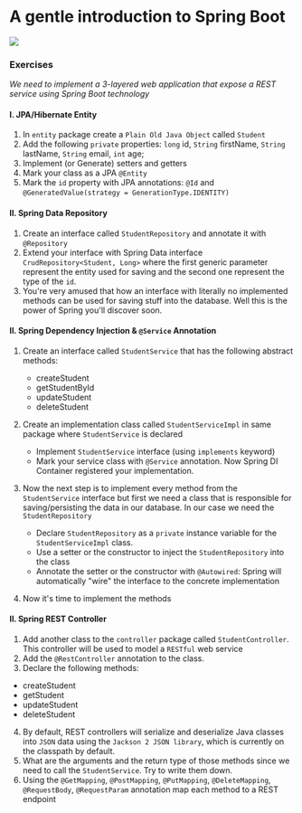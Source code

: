 
# A gentle introduction to Spring Boot

![](http://blog.nnadozieomeonu.com/wp-content/uploads/2018/04/spring-boot.png)

### Exercises

*We need to implement a 3-layered web application that expose a REST service using Spring Boot technology*

#### I. JPA/Hibernate Entity
1. In `entity` package create a `Plain Old Java Object` called `Student`
2. Add the following `private` properties: `long` id, `String` firstName, `String` lastName, `String` email, `int` age;
3. Implement (or Generate) setters and getters
4. Mark your class as a JPA `@Entity`
5. Mark the `id` property with JPA annotations: `@Id` and `@GeneratedValue(strategy = GenerationType.IDENTITY)`


#### II. Spring Data Repository
1. Create an interface called `StudentRepository` and annotate it with `@Repository`
2. Extend your interface with Spring Data interface `CrudRepository<Student, Long>`
where the first generic parameter represent the entity used for saving and the second one represent
the type of the `id`. 
3. You're very amused that how an interface with literally no implemented methods can be used for 
saving stuff into the database. Well this is the power of Spring you'll discover soon.

#### II. Spring Dependency Injection & `@Service` Annotation

1. Create an interface called `StudentService` that has the following abstract methods: 
   
    * createStudent
    * getStudentById
    * updateStudent
    * deleteStudent
 
2. Create an implementation class called `StudentServiceImpl` in same package where `StudentService` is declared
    
    * Implement `StudentService` interface (using `implements` keyword)
    * Mark your service class with `@Service` annotation. Now Spring DI Container registered your implementation.

3. Now the next step is to implement every method from the `StudentService` interface but first we need a class that
is responsible for saving/persisting the data in our database. In our case we need the `StudentRepository`

    * Declare `StudentRepository` as a `private` instance variable for the `StudentServiceImpl` class.
    * Use a setter or the constructor to inject the `StudentRepository` into the class
    * Annotate the setter or the constructor with `@Autowired`: Spring will automatically "wire" the interface to the 
    concrete implementation

4. Now it's time to implement the methods


#### II. Spring REST Controller

1. Add another class to the `controller` package called `StudentController`. This controller will be used to model a `RESTful` web service
2. Add the `@RestController` annotation to the class.
3. Declare the following methods:

  * createStudent
  * getStudent
  * updateStudent
  * deleteStudent
  
4. By default, REST controllers will serialize and deserialize Java classes into `JSON` data using the `Jackson 2 JSON library`, which is currently on the classpath by default.
5. What are the arguments and the return type of those methods since we need to call the `StudentService`. Try to write them down. 
6. Using the `@GetMapping`, `@PostMapping`, `@PutMapping`, `@DeleteMapping`, `@RequestBody`, `@RequestParam` annotation map each method to a REST endpoint 
